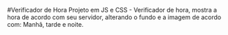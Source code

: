 #Verificador de Hora
Projeto em JS e CSS - Verificador de hora, mostra a hora de acordo com seu servidor, alterando o fundo e a imagem de acordo com: Manhã, tarde e noite.

